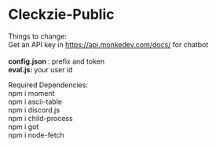 # Cleckzie-Public

Things to change: <br> 
Get an API key in https://api.monkedev.com/docs/ for chatbot <br> <br>
<b>config.json </b>:  prefix and token <br>
<b> eval.js: </b> your user id <br>

Required Dependencies: <br>
npm i moment <br>
npm i ascii-table <br>
npm i discord.js <br>
npm i child-process <br>
npm i got <br>
npm i node-fetch <br>


